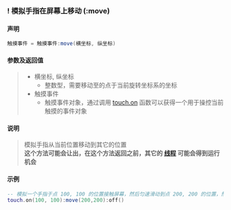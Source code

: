 ### \! 模拟手指在屏幕上移动 (**:move**)


#### 声明
```lua
触摸事件 = 触摸事件:move(横坐标, 纵坐标)
```


#### 参数及返回值
> - 横坐标, 纵坐标
>   - 整数型，需要移动至的点于当前旋转坐标系的坐标
> - 触摸事件
>   - 触摸事件对象，通过调用 [touch.on](/Handbook/touch/touch.on.md) 函数可以获得一个用于操控当前触摸的事件对象


#### 说明
> 模拟手指从当前位置移动到其它的位置  
> **这个方法可能会让出，在这个方法返回之前，其它的 [线程](/Handbook/thread/README.md) 可能会得到运行机会**  


#### 示例  
```lua
-- 模拟一个手指于点 100, 100 的位置接触屏幕，然后匀速滑动到点 200, 200 的位置，然后松开
touch.on(100, 100):move(200,200):off()
```


